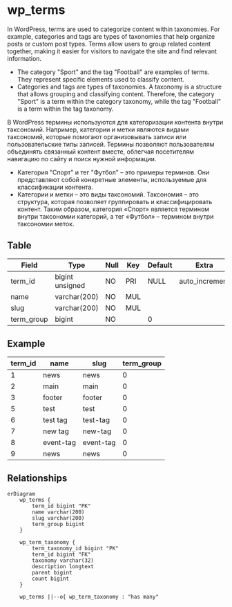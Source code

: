 # wp_terms

In WordPress, terms are used to categorize content within taxonomies. For example, categories and tags are types of taxonomies that help organize posts or custom post types. Terms allow users to group related content together, making it easier for visitors to navigate the site and find relevant information.

- The category "Sport" and the tag "Football" are examples of terms. They represent specific elements used to classify content.
- Categories and tags are types of taxonomies. A taxonomy is a structure that allows grouping and classifying content. Therefore, the category "Sport" is a term within the category taxonomy, while the tag "Football" is a term within the tag taxonomy.

В WordPress термины используются для категоризации контента внутри таксономий. Например, категории и метки являются видами таксономий, которые помогают организовывать записи или пользовательские типы записей. Термины позволяют пользователям объединять связанный контент вместе, облегчая посетителям навигацию по сайту и поиск нужной информации.

- Категория "Спорт" и тег "Футбол" – это примеры терминов. Они представляют собой конкретные элементы, используемые для классификации контента.
- Категории и метки – это виды таксономий. Таксономия – это структура, которая позволяет группировать и классифицировать контент. Таким образом, категория «Спорт» является термином внутри таксономии категорий, а тег «Футбол» – термином внутри таксономии меток.

## Table

| Field      | Type            | Null | Key | Default | Extra          |
|------------|-----------------|------|-----|---------|----------------|
| term_id    | bigint unsigned | NO   | PRI | NULL    | auto_increment |
| name       | varchar(200)    | NO   | MUL |         |                |
| slug       | varchar(200)    | NO   | MUL |         |                |
| term_group | bigint          | NO   |     | 0       |                |


## Example 

| term_id | name      | slug      | term_group |
|---------|-----------|-----------|------------|
|       1 | news      | news      |          0 |
|       2 | main      | main      |          0 |
|       3 | footer    | footer    |          0 |
|       5 | test      | test      |          0 |
|       6 | test tag  | test-tag  |          0 |
|       7 | new tag   | new-tag   |          0 |
|       8 | event-tag | event-tag |          0 |
|       9 | news      | news      |          0 |

## Relationships

```mermaid
erDiagram
    wp_terms {
        term_id bigint "PK"
        name varchar(200)
        slug varchar(200)
        term_group bigint
    }

    wp_term_taxonomy {
        term_taxonomy_id bigint "PK"
        term_id bigint "FK"
        taxonomy varchar(32)
        description longtext
        parent bigint
        count bigint
    }

    wp_terms ||--o{ wp_term_taxonomy : "has many"
```